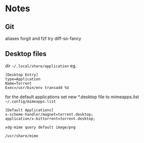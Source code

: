 # Notes

## Git


aliases
forgit and fzf
try diff-so-fancy

## Desktop files

dir `~/.local/share/application`
eg.
```
[Desktop Entry]
type=Application
Name=Torrent
Exec=/usr/bin/env transadd %U
```

for the default applications set new *.desktop file to mimeapps.list
`~/.config/mimeapps.list`

```
[Default Applications]
x-scheme-handler/magnet=torrent.desktop;
application/x-bittorrent=torrent.desktop;
```

`xdg-mime query default image/png`

`/usr/share/mime`



